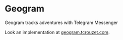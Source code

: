 # Geogram

Geogram tracks adventures with Telegram Messenger

Look an implementation at [geogram.tcrouzet.com](https://geogram.tcrouzet.com/).
